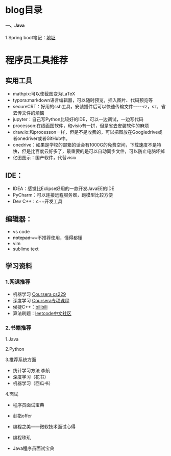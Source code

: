 # blog目录
####  一、Java

1.Spring boot笔记：[地址](https://github.com/MyXiaoxin/blog/blob/master/Java/SpringBoot.md)











# 程序员工具推荐



## 实用工具

  - mathpix:可以使截图变为LaTeX
  - typora:markdown语言编辑器，可以随时预览，插入图片、代码预览等
  - secureCRT：好用的ssh工具，安装插件后可以快速传输文件-----rz，sz，省去传文件的烦恼
  - jupyter：自己写Python比较好的IDE，可以一边调试，一边写代码
  - processon:在线画图软件，和visio有一拼，但是省去安装软件的麻烦
  - draw.io:和processon一样，但是不是收费的，可以把图放在Googledrive或者onedriver或者GitHub中。
  - onedrive：如果是学校的邮箱的话会有1000G的免费空间，下载速度不是特快，但是比百度云好多了，最重要的是可以自动同步文件，可以防止电脑坏掉
  - 亿图图示：国产软件，代替visio

## IDE：

- IDEA：感觉比Eclipse好用的一款开发JavaEE的IDE
- PyCharm：可以连接远程服务器，跑模型比较方便
- Dev C++：c++开发工具

## 编辑器：

- vs code
- ~~notepad ++~~不推荐使用，懂得都懂
- vim
- sublime text

## 学习资料

### 1.网课推荐

  - 机器学习   [Coursera  cs229](https://study.163.com/course/courseMain.htm?courseId=1004570029)
  - 深度学习   [Coursera专项课程](https://mooc.study.163.com/smartSpec/detail/1001319001.htm)
  - 侯捷C++：[bilibili](https://www.bilibili.com/video/av19038490/)
  - 算法刷题：[leetcode中文社区](https://leetcode-cn.com/)

### 2.书籍推荐

1.Java

2.Python

3.推荐系统方面

- 统计学习方法  李航
- 深度学习（花书）
- 机器学习（西瓜书）

4.面试

- 程序员面试宝典

- 剑指offer

- 编程之美——微软技术面试心得

- 编程珠玑

- Java程序员面试宝典

  